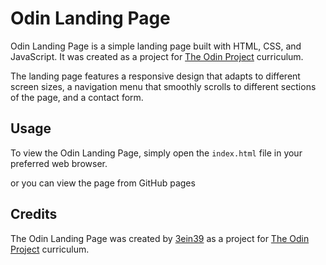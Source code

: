 # Odin Landing Page

Odin Landing Page is a simple landing page built with HTML, CSS, and JavaScript. It was created as a project for [The Odin Project](https://www.theodinproject.com/) curriculum.

The landing page features a responsive design that adapts to different screen sizes, a navigation menu that smoothly scrolls to different sections of the page, and a contact form.


## Usage

To view the Odin Landing Page, simply open the `index.html` file in your preferred web browser.

or you can view the page from GitHub pages

## Credits

The Odin Landing Page was created by [3ein39](https://github.com/3ein39) as a project for [The Odin Project](https://www.theodinproject.com/) curriculum.


